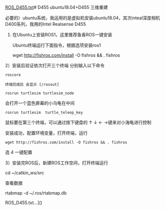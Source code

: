 [ROS_D455.txt](https://github.com/user-attachments/files/17933396/ROS_D455.txt)# D455
ubuntu18.04+D455 三维重建

必要的）ubuntu系统，我运用的是虚拟机安装ubuntu18.04，其次inteal深度相机D400系列，我用的Intel Realsense D455
1) 在Ubuntu上安装ROS1，这里推荐鱼香ROS一键安装

   Ubuntu终端运行下面指令，根据选项安装ros1
   
    wget http://fishros.com/install -O fishros && . fishros
   
2）安装后验证依次打开三个终端 分别输入以下命令

    roscore	
    
    终端完成后 会显示 [/rosout]
   
    rosrun turtlesim turtlesim_node
   
   会打开一个蓝色屏幕的小乌龟在中间
   
    rosrun turtlesim  turtle_teleop_key
   
   鼠标要在第三个终端，可以通过按下键盘的 ↑ ↓ ← →键来对小海龟进行控制
   
  安装成功，配置环境变量，打开终端，运行
  
    wget http://fishros.com/install -O fishros && . fishros
    
   选 4 一键配置
   
3）安装完ROS后，新建ROS工作空间，打开终端运行





  
cd ~/catkin_ws/src

查看数据

rtabmap -d ~/.ros/rtabmap.db

ROS_D455.txt…]()
